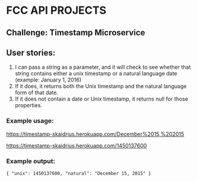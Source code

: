# FCC API PROJECTS
## Challenge: Timestamp Microservice

## User stories:
1) I can pass a string as a parameter, and it will check to see whether that string contains either a unix timestamp or a natural language date (example: January 1, 2016)
2) If it does, it returns both the Unix timestamp and the natural language form of that date.
3) If it does not contain a date or Unix timestamp, it returns null for those properties.

### Example usage:
https://timestamp-skaidrius.herokuapp.com/December%2015,%202015 

https://timestamp-skaidrius.herokuapp.com/1450137600

### Example output:
```
{ "unix": 1450137600, "natural": "December 15, 2015" }
```